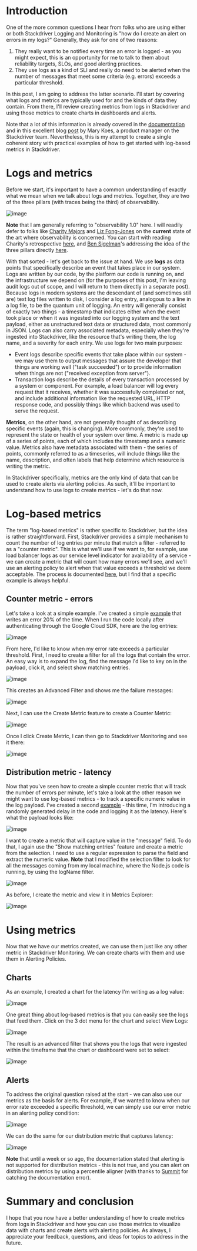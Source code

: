 # Introduction

One of the more common questions I hear from folks who are using either or both Stackdriver Logging and Monitoring is "how do I create an alert on errors in my logs?"  Generally, they ask for one of two reasons:

1.  They really want to be notified every time an error is logged - as you might expect, this is an opportunity for me to talk to them about reliability targets, SLOs, and good alerting practices. 
1.  They use logs as a kind of SLI and really do need to be alerted when the number of messages that meet some criteria (e.g. errors) exceeds a particular threshold.

In this post, I am going to address the latter scenario.  I'll start by covering what logs and metrics are typically used for and the kinds of data they contain.  From there, I'll review creating metrics from logs in Stackdriver and using those metrics to create charts in dashboards and alerts.

Note that a lot of this information is already covered in the [documentation](https://cloud.google.com/logging/docs/logs-based-metrics/charts-and-alerts) and in this excellent blog [post](https://cloud.google.com/blog/products/gcp/extracting-value-from-your-logs-with-stackdriver-logs-based-metrics) by Mary Koes, a product manager on the Stackdriver team.  Nevertheless, this is my attempt to create a single coherent story with practical examples of how to get started with log-based metrics in Stackdriver.

# Logs and metrics

Before we start, it's important to have a common understanding of exactly what we mean when we talk about logs and metrics.  Together, they are two of the three pillars (with traces being the third) of observability.

![image](https://github.com/yuriatgoogle/stack-doctor/blob/master/logbasedmetrics/images/1%20-%20charity%20tweet.png?raw=true)

**Note** that I am generally referring to "observability 1.0" here.  I will readily defer to folks like [Charity Majors](https://twitter.com/mipsytipsy) and [Liz Fong-Jones](https://twitter.com/lizthegrey) on the **current** state of the art where observability is concerned.  You can start with reading Charity's retrospective [here](https://thenewstack.io/observability-a-3-year-retrospective/), and [Ben Sigelman](https://twitter.com/el_bhs)'s addressing the idea of the three pillars directly [here](https://lightstep.com/blog/three-pillars-zero-answers-towards-new-scorecard-observability/).    

With that sorted - let's get back to the issue at hand.  We use **logs** as data points that specifically describe an event that takes place in our system.  Logs are written by our code, by the platform our code is running on, and the infrastructure we depend on (for the purposes of this post, I'm leaving audit logs out of scope, and I will return to them directly in a separate post). Because logs in modern systems are the descendant of (and sometimes still are) text log files written to disk, I consider a log entry, analogous to a line in a log file, to be the quantum unit of logging.  An entry will generally consist of exactly two things - a timestamp that indicates either when the event took place or when it was ingested into our logging system and the text payload, either as unstructured text data or structured data, most commonly in JSON.  Logs can also carry associated metadata, especially when they're ingested into Stackdriver, like the resource that's writing them, the log name, and a severity for each entry. We use logs for two main purposes:

+   Event logs describe specific events that take place within our system - we may use them to output messages that assure the developer that things are working well ("task succeeded") or to provide information when things are not ("received exception from server").
+   Transaction logs describe the details of every transaction processed by a system or component.  For example, a load balancer will log every request that it receives, whether it was successfully completed or not, and include additional information like the requested URL, HTTP response code, and possibly things like which backend was used to serve the request.

**Metrics**, on the other hand, are not generally thought of as describing specific events (again, this is changing).  More commonly, they're used to represent the state or health of your system over time.  A metric is made up of a series of points, each of which includes the timestamp and a numeric value.  Metrics also have metadata associated with them - the series of points, commonly referred to as a timeseries, will include things like the name, description, and often labels that help determine which resource is writing the metric.  

In Stackdriver specifically, metrics are the only kind of data that can be used to create alerts via alerting policies.  As such, it'll be important to understand how to use logs to create metrics - let's do that now.

# Log-based metrics

The term "log-based metrics" is rather specific to Stackdriver, but the idea is rather straightforward.  First, Stackdriver provides a simple mechanism to count the number of log entries per minute that match a filter - referred to as a "counter metric".  This is what we'll use if we want to, for example, use load balancer logs as our service level indicator for availability of a service - we can create a metric that will count how many errors we'll see, and we'll use an alerting policy to alert when that value exceeds a threshold we deem acceptable. The process is documented [here](https://cloud.google.com/logging/docs/logs-based-metrics/counter-metrics), but I find that a specific example is always helpful.  

## Counter metric - errors

Let's take a look at a simple example.  I've created a simple [example](https://github.com/yuriatgoogle/logbasedmetrics/blob/master/errors.js) that writes an error 20% of the time.  When I run the code locally after authenticating through the Google Cloud SDK, here are the log entries:

![image](https://github.com/yuriatgoogle/logbasedmetrics/blob/master/images/2-%20matching%20error%20entries.png?raw=true)

From here, I'd like to know when my error rate exceeds a particular threshold.  First, I need to create a filter for all the logs that contain the error.  An easy way is to expand the log, find the message I'd like to key on in the payload, click it, and select show matching entries.

![image](https://github.com/yuriatgoogle/logbasedmetrics/blob/master/images/3-%20matching%20error%20logs.png?raw=true)

This creates an Advanced Filter and shows me the failure messages:

![image](https://github.com/yuriatgoogle/logbasedmetrics/blob/master/images/4%20-%20failure%20filter.png?raw=true)

Next, I can use the Create Metric feature to create a Counter Metric:

![image](https://github.com/yuriatgoogle/logbasedmetrics/blob/master/images/5%20-%20counter%20metric%20config.png?raw=true)

Once I click Create Metric, I can then go to Stackdriver Monitoring and see it there:

![image](https://github.com/yuriatgoogle/logbasedmetrics/blob/master/images/6%20-%20counter%20metric%20in%20explorer.png?raw=true)

## Distribution metric - latency

Now that you've seen how to create a simple counter metric that will track the number of errors per minute, let's take a look at the other reason we might want to use log-based metrics - to track a specific numeric value in the log payload.  I've created a second [example](https://github.com/yuriatgoogle/logbasedmetrics/blob/master/latency.js) - this time, I'm introducing a randomly generated delay in the code and logging it as the latency.  Here's what the payload looks like:

![image](https://github.com/yuriatgoogle/logbasedmetrics/blob/master/images/7%20-%20latency%20payload.png?raw=true)

I want to create a metric that will capture value in the "message" field.  To do that, I again use the "Show matching entries" feature and create a metric from the selection.  I need to use a regular expression to parse the field and extract the numeric value. **Note** that I modified the selection filter to look for all the messages coming from my local machine, where the Node.js code is running, by using the logName filter. 

![image](https://github.com/yuriatgoogle/logbasedmetrics/blob/master/images/8%20-%20latency%20metric%20config.png?raw=true)

As before, I create the metric and view it in Metrics Explorer:

![image](https://github.com/yuriatgoogle/logbasedmetrics/blob/master/images/9%20-%20latency%20metric%20in%20explorer.png?raw=true)

# Using metrics

Now that we have our metrics created, we can use them just like any other metric in Stackdriver Monitoring.  We can create charts with them and use them in Alerting Policies.

## Charts

As an example, I created a chart for the latency I'm writing as a log value:

![image](https://github.com/yuriatgoogle/logbasedmetrics/blob/master/images/10%20-%20latency%20in%20dashboard.png?raw=true)

One great thing about log-based metrics is that you can easily see the logs that feed them.  Click on the 3 dot menu for the chart and select View Logs:

![image](https://github.com/yuriatgoogle/logbasedmetrics/blob/master/images/11%20-%20view%20latency%20logs.png?raw=true)

The result is an advanced filter that shows you the logs that were ingested within the timeframe that the chart or dashboard were set to select:

![image](https://github.com/yuriatgoogle/logbasedmetrics/blob/master/images/12%20-%20logs%20with%20time%20filter.png?raw=true)

## Alerts

To address the original question raised at the start - we can also use our metrics as the basis for alerts.  For example, if we wanted to know when our error rate exceeded a specific threshold, we can simply use our error metric in an alerting policy condition:

![image](https://github.com/yuriatgoogle/logbasedmetrics/blob/master/images/13%20-%20alerting%20policy%20config.png?raw=true)

We can do the same for our distribution metric that captures latency:

![image](https://github.com/yuriatgoogle/logbasedmetrics/blob/master/images/14%20-%20latency%20alerting%20config.png?raw=true)

**Note** that until a week or so ago, the documentation stated that alerting is not supported for distribution metrics - this is not true, and you can alert on distribution metrics by using a percentile aligner (with thanks to [Summit](https://twitter.com/summitraj) for catching the documentation error). 

# Summary and conclusion

I hope that you now have a better understanding of how to create metrics from logs in Stackdriver and how you can use those metrics to visualize data with charts and create alerts with alerting policies.  As always, I appreciate your feedback, questions, and ideas for topics to address in the future.  